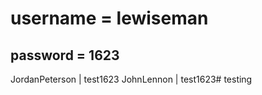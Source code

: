 # username = lewiseman

## password = 1623

JordanPeterson | test1623
JohnLennon | test1623# testing
